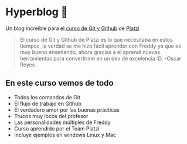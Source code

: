 # Hyperblog 🥴
Un blog increíble para el[ curso de Git y Github](https://platzi.com/cursos/git-github/ " curso de Git y Github") de [Platzi](https://platzi.com/ "Platzi")
> El curso de Git y Github de Platzi es lo que necesitaba en estos tiempos, la verdad se me hizo fácil aprender con Freddy ya que es muy bueno enseñando, ahora gracias a él aprendí nuevas herramientas para convertirme en un dev de excelencia :D.
> -Oscar Reyes

## En este curso vemos de todo
* Todos los comandos de Git
* El flujo de trabajo en Github
* El verdadero amor por las buenas prácticas
* Trucos muy locos del profesor
* Las personalidades múltiples de Freddy
* Curso aprendido por el Team Platzi
* Incluye ejemplos en windows Linux y Mac